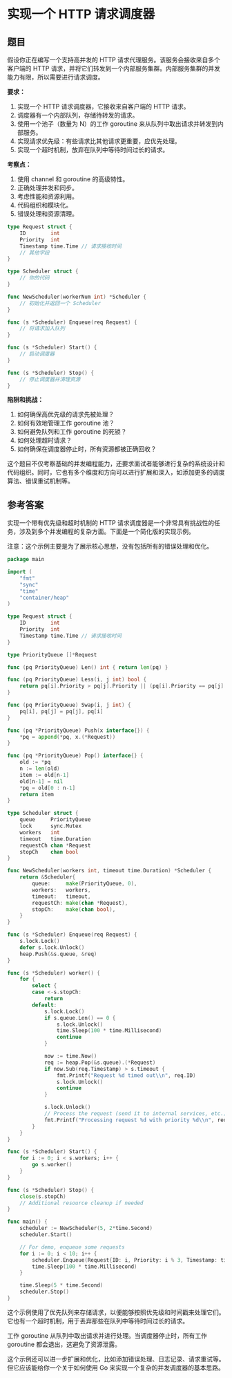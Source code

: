 # 实现一个 HTTP 请求调度器

## 题目

假设你正在编写一个支持高并发的 HTTP 请求代理服务。该服务会接收来自多个客户端的 HTTP 请求，并将它们转发到一个内部服务集群。内部服务集群的并发能力有限，所以需要进行请求调度。

**要求：**

1. 实现一个 HTTP 请求调度器，它接收来自客户端的 HTTP 请求。
2. 调度器有一个内部队列，存储待转发的请求。
3. 使用一个池子（数量为 N）的工作 goroutine 来从队列中取出请求并转发到内部服务。
4. 实现请求优先级：有些请求比其他请求更重要，应优先处理。
5. 实现一个超时机制，放弃在队列中等待时间过长的请求。

**考察点：**

1. 使用 channel 和 goroutine 的高级特性。
2. 正确处理并发和同步。
3. 考虑性能和资源利用。
4. 代码组织和模块化。
5. 错误处理和资源清理。

```go
type Request struct {
    ID        int
    Priority  int
    Timestamp time.Time // 请求接收时间
    // 其他字段
}

type Scheduler struct {
    // 你的代码
}

func NewScheduler(workerNum int) *Scheduler {
    // 初始化并返回一个 Scheduler
}

func (s *Scheduler) Enqueue(req Request) {
    // 将请求加入队列
}

func (s *Scheduler) Start() {
    // 启动调度器
}

func (s *Scheduler) Stop() {
    // 停止调度器并清理资源
}

```

**陷阱和挑战：**

1. 如何确保高优先级的请求先被处理？
2. 如何有效地管理工作 goroutine 池？
3. 如何避免队列和工作 goroutine 的死锁？
4. 如何处理超时请求？
5. 如何确保在调度器停止时，所有资源都被正确回收？

这个题目不仅考察基础的并发编程能力，还要求面试者能够进行复杂的系统设计和代码组织。同时，它也有多个维度和方向可以进行扩展和深入，如添加更多的调度算法、错误重试机制等。

## 参考答案

实现一个带有优先级和超时机制的 HTTP 请求调度器是一个非常具有挑战性的任务，涉及到多个并发编程的复杂方面。下面是一个简化版的实现示例。

注意：这个示例主要是为了展示核心思想，没有包括所有的错误处理和优化。

```go
package main

import (
	"fmt"
	"sync"
	"time"
	"container/heap"
)

type Request struct {
	ID        int
	Priority  int
	Timestamp time.Time // 请求接收时间
}

type PriorityQueue []*Request

func (pq PriorityQueue) Len() int { return len(pq) }

func (pq PriorityQueue) Less(i, j int) bool {
	return pq[i].Priority > pq[j].Priority || (pq[i].Priority == pq[j].Priority && pq[i].Timestamp.Before(pq[j].Timestamp))
}

func (pq PriorityQueue) Swap(i, j int) {
	pq[i], pq[j] = pq[j], pq[i]
}

func (pq *PriorityQueue) Push(x interface{}) {
	*pq = append(*pq, x.(*Request))
}

func (pq *PriorityQueue) Pop() interface{} {
	old := *pq
	n := len(old)
	item := old[n-1]
	old[n-1] = nil
	*pq = old[0 : n-1]
	return item
}

type Scheduler struct {
	queue     PriorityQueue
	lock      sync.Mutex
	workers   int
	timeout   time.Duration
	requestCh chan *Request
	stopCh    chan bool
}

func NewScheduler(workers int, timeout time.Duration) *Scheduler {
	return &Scheduler{
		queue:     make(PriorityQueue, 0),
		workers:   workers,
		timeout:   timeout,
		requestCh: make(chan *Request),
		stopCh:    make(chan bool),
	}
}

func (s *Scheduler) Enqueue(req Request) {
	s.lock.Lock()
	defer s.lock.Unlock()
	heap.Push(&s.queue, &req)
}

func (s *Scheduler) worker() {
	for {
		select {
		case <-s.stopCh:
			return
		default:
			s.lock.Lock()
			if s.queue.Len() == 0 {
				s.lock.Unlock()
				time.Sleep(100 * time.Millisecond)
				continue
			}

			now := time.Now()
			req := heap.Pop(&s.queue).(*Request)
			if now.Sub(req.Timestamp) > s.timeout {
				fmt.Printf("Request %d timed out\\n", req.ID)
				s.lock.Unlock()
				continue
			}

			s.lock.Unlock()
			// Process the request (send it to internal services, etc.)
			fmt.Printf("Processing request %d with priority %d\\n", req.ID, req.Priority)
		}
	}
}

func (s *Scheduler) Start() {
	for i := 0; i < s.workers; i++ {
		go s.worker()
	}
}

func (s *Scheduler) Stop() {
	close(s.stopCh)
	// Additional resource cleanup if needed
}

func main() {
	scheduler := NewScheduler(5, 2*time.Second)
	scheduler.Start()

	// For demo, enqueue some requests
	for i := 0; i < 10; i++ {
		scheduler.Enqueue(Request{ID: i, Priority: i % 3, Timestamp: time.Now()})
		time.Sleep(100 * time.Millisecond)
	}

	time.Sleep(5 * time.Second)
	scheduler.Stop()
}

```

这个示例使用了优先队列来存储请求，以便能够按照优先级和时间戳来处理它们。它也有一个超时机制，用于丢弃那些在队列中等待时间过长的请求。

工作 goroutine 从队列中取出请求并进行处理。当调度器停止时，所有工作 goroutine 都会退出，这避免了资源泄露。

这个示例还可以进一步扩展和优化，比如添加错误处理、日志记录、请求重试等。但它应该能给你一个关于如何使用 Go 来实现一个复杂的并发调度器的基本思路。
